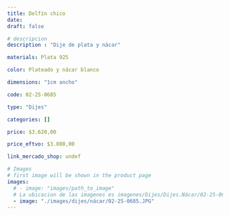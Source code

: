 ```yaml
---
title: Delfín chico
date: 
draft: false

# descripcion
description : "Dije de plata y nácar"

materials: Plata 925

color: Plateado y nácar blanco

dimensions: "1cm ancho"

code: 02-25-0685

type: "Dijes"

categories: []

price: $3.620,00

price_eftvo: $3.080,00

link_mercado_shop: undef

# Images
# first image will be shown in the product page
images:
  # - image: "images/path_to_image"
  # La ubicacion de las imagenes es imagenes/Dijes/Dijes.Nácar/02-25-0685-delfin-chico
  - image: "./images/dijes/nácar/02-25-0685.JPG"
---
```

